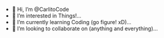 - 👋 Hi, I’m @CarlitoCode
- 👀 I’m interested in Things!...
- 🌱 I’m currently learning Coding (go figure! xD)...
- 💞️ I’m looking to collaborate on (anything and everything)...

<!---
CarlitoCode/CarlitoCode is a ✨ special ✨ repository because its `README.md` (this file) appears on your GitHub profile.
You can click the Preview link to take a look at your changes.
--->
